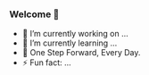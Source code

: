 ### Welcome 👋

- 🔭 I’m currently working on ... 
- 🌱 I’m currently learning ... 
- 💬 One Step Forward, Every Day.
- ⚡ Fun fact: ... 
<!--
**smkdev07/smkdev07** is a ✨ _special_ ✨ repository because its `README.md` (this file) appears on your GitHub profile.

Here are some ideas to get you started:

- 🔭 I’m currently working on ...
- 🌱 I’m currently learning ...
- 👯 I’m looking to collaborate on ...
- 🤔 I’m looking for help with ...
- 💬 Ask me about ...
- 📫 How to reach me: ...
- 😄 Pronouns: ...
- ⚡ Fun fact: ...
-->
